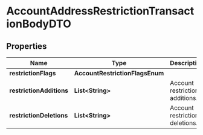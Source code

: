 

# AccountAddressRestrictionTransactionBodyDTO


## Properties

| Name | Type | Description | Notes |
|------------ | ------------- | ------------- | -------------|
|**restrictionFlags** | **AccountRestrictionFlagsEnum** |  |  |
|**restrictionAdditions** | **List&lt;String&gt;** | Account restriction additions. |  |
|**restrictionDeletions** | **List&lt;String&gt;** | Account restriction deletions. |  |



